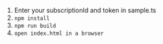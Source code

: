 1. Enter your subscriptionId and token in sample.ts
2. `npm install`
3. `npm run build`
4. `open index.html in a browser`